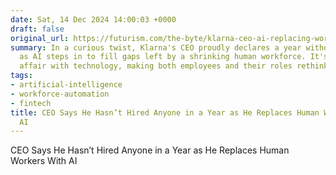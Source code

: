 ```yaml
---
date: Sat, 14 Dec 2024 14:00:03 +0000
draft: false
original_url: https://futurism.com/the-byte/klarna-ceo-ai-replacing-workers
summary: In a curious twist, Klarna's CEO proudly declares a year without new hires,
  as AI steps in to fill gaps left by a shrinking human workforce. It's a bold love
  affair with technology, making both employees and their roles rethink their futures.
tags:
- artificial-intelligence
- workforce-automation
- fintech
title: CEO Says He Hasn’t Hired Anyone in a Year as He Replaces Human Workers With
  AI
---
```


CEO Says He Hasn’t Hired Anyone in a Year as He Replaces Human Workers With AI